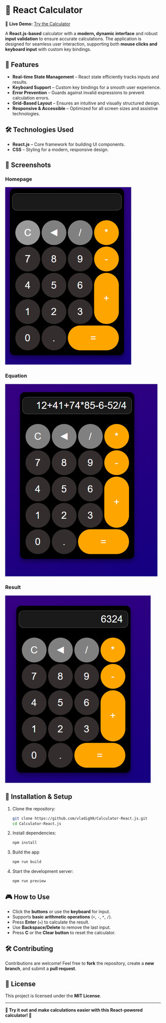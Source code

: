 # 🧮 React Calculator  

🚀 **Live Demo:** [Try the Calculator](https://codesandbox.io/p/sandbox/calculator-xtw9dn)  

A **React.js-based** calculator with a **modern, dynamic interface** and robust **input validation** to ensure accurate calculations. The application is designed for seamless user interaction, supporting both **mouse clicks and keyboard input** with custom key bindings.  

## 🎯 Features  

- **Real-time State Management** – React state efficiently tracks inputs and results.  
- **Keyboard Support** – Custom key bindings for a smooth user experience.  
- **Error Prevention** – Guards against invalid expressions to prevent calculation errors.  
- **Grid-Based Layout** – Ensures an intuitive and visually structured design.  
- **Responsive & Accessible** – Optimized for all screen sizes and assistive technologies.  

## 🛠️ Technologies Used  

- **React.js** – Core framework for building UI components.  
- **CSS** – Styling for a modern, responsive design.  

## 📸 Screenshots  

### Homepage  
![Homepage](screenshots/calculator.png)

### Equation
![Equation](screenshots/equation.png)  

### Result
![Result](screenshots/result.png)  

## 🚀 Installation & Setup  

1. Clone the repository:  
   ```bash
   git clone https://github.com/vladig98/Calculator-React.js.git
   cd Calculator-React.js
   ```  
2. Install dependencies:  
   ```bash
   npm install
   ```
3. Build the app
   ```bash
   npm run build
   ```
4. Start the development server:  
   ```bash
   npm run preview
   ```  

## 🎮 How to Use  

- Click the **buttons** or use the **keyboard** for input.  
- Supports **basic arithmetic operations** (`+`, `-`, `*`, `/`).  
- Press **Enter** (`=`) to calculate the result.  
- Use **Backspace/Delete** to remove the last input.  
- Press **C** or the **Clear button** to reset the calculator.  

## 🛠️ Contributing  

Contributions are welcome! Feel free to **fork** the repository, create a **new branch**, and submit a **pull request**.  

## 📄 License  

This project is licensed under the **MIT License**.  

---

**🧮 Try it out and make calculations easier with this React-powered calculator! 🚀**  